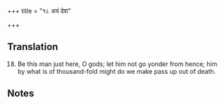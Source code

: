 +++
title = "१८ अयं देवा"

+++
## Translation
18. Be this man just here, O gods; let him not go yonder from hence; him  
by what is of thousand-fold might do we make pass up out of death.

## Notes

